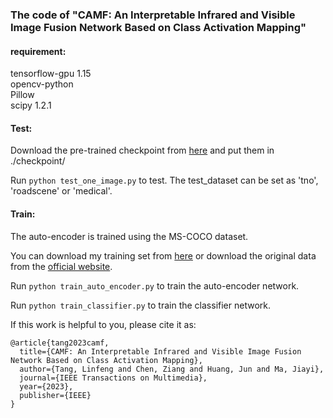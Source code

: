 ### The code of "CAMF: An Interpretable Infrared and Visible Image Fusion Network Based on Class Activation Mapping"

#### requirement:
tensorflow-gpu 1.15  
opencv-python  
Pillow  
scipy 1.2.1  

#### Test:
Download the pre-trained checkpoint from [here](https://drive.google.com/file/d/1eECkhVdIoJoSEbGkx1-YNo6_XatGS01-/view?usp=sharing) and put them in ./checkpoint/

Run `python test_one_image.py` to test. The test_dataset can be set as 'tno', 'roadscene' or 'medical'.

#### Train:
The auto-encoder is trained using the MS-COCO dataset.  

You can download my training set from [here](https://drive.google.com/file/d/1BJ2UAE1_eS2xnFE0a-JAvxPhO_7Oe_3H/view?usp=sharing) or download the original data from the [official website](https://cocodataset.org/#home).

Run `python train_auto_encoder.py` to train the auto-encoder network.

Run `python train_classifier.py` to train the classifier network.


If this work is helpful to you, please cite it as: 
```
@article{tang2023camf,
  title={CAMF: An Interpretable Infrared and Visible Image Fusion Network Based on Class Activation Mapping},
  author={Tang, Linfeng and Chen, Ziang and Huang, Jun and Ma, Jiayi},
  journal={IEEE Transactions on Multimedia},
  year={2023},
  publisher={IEEE}
}
```